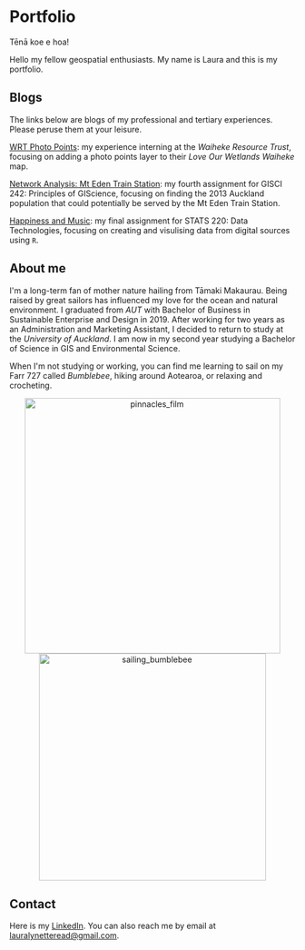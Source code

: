 # Portfolio

Tēnā koe e hoa! 

Hello my fellow geospatial enthusiasts. My name is Laura and this is my portfolio. 

## Blogs

The links below are blogs of my professional and tertiary experiences. Please peruse them at your leisure. 

<a href="https://laura-read.github.io/portfolio/wrt-photo-points.html" target="_blank" rel="noopener noreferrer"> WRT Photo Points</a>: my experience interning at the *Waiheke Resource Trust*, focusing on adding a photo points layer to their *Love Our Wetlands Waiheke* map. 

<a href="https://laura-read.github.io/portfolio/network_analysis_242.html" target="_blank" rel="noopener noreferrer"> Network Analysis: Mt Eden Train Station</a>: my fourth assignment for GISCI 242: Principles of GIScience, focusing on finding the 2013 Auckland population that could potentially be served by the Mt Eden Train Station.

<a href="https://laura-read.github.io/portfolio/stats220_a5.html" target="_blank" rel="noopener noreferrer"> Happiness and Music</a>: my final assignment for STATS 220: Data Technologies, focusing on creating and visulising data from digital sources using `R`. 

## About me
I'm a long-term fan of mother nature hailing from Tāmaki Makaurau. Being raised by great sailors has influenced my love for the ocean and natural environment. I graduated from *AUT* with Bachelor of Business in Sustainable Enterprise and Design in 2019. After working for two years as an Administration and Marketing Assistant, I decided to return to study at the *University of Auckland*. I am now in my second year studying a Bachelor of Science in GIS and Environmental Science.

When I'm not studying or working, you can find me learning to sail on my Farr 727 called *Bumblebee*, hiking around Aotearoa, or relaxing and crocheting. 

<p align="center">
  <img src="https://laura-read.github.io/portfolio/me_pinnacles.jpg" alt="pinnacles_film" width="450" />
  <img src="https://laura-read.github.io/portfolio/me_sailing.jpg" alt="sailing_bumblebee" width="400" />
</p>

## Contact 
Here is my <a href="https://www.linkedin.com/in/laura-read-hello/" target="_blank" rel="noopener noreferrer" >LinkedIn</a>. You can also reach me by email at lauralynetteread@gmail.com. 
